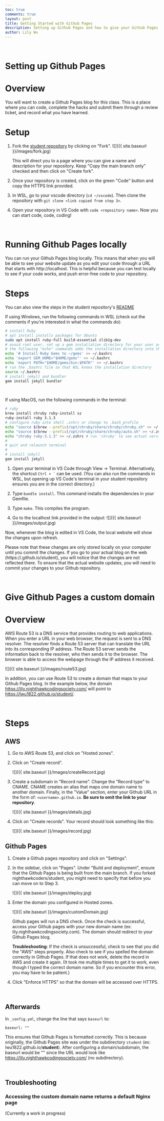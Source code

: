 ```yaml
---
toc: true
comments: true
layout: post
title: Getting Started with Github Pages
description: Setting up Github Pages and how to give your Github Pages blog a custom domain
author: Lily Wu
---
```


<br>

# Setting up Github Pages

# Overview 

You will want to create a Github Pages blog for this class. This is a place where you can code, complete the hacks and submit them through a review ticket, and record what you have learned. 
<br>

# Setup

1. Fork the [student repository](https://github.com/nighthawkcoders/student) by clicking on "Fork". 
    ![]({{ site.baseurl }}/images/fork.jpg)

    This will direct you to a page where you can give a name and description for your repository. Keep "Copy the main branch only" checked and then click on "Create fork". 

2. Once your repository is created, click on the green "Code" button and copy the HTTPS link provided.

3. In WSL, go to your vscode directory (`cd ~/vscode`). Then clone the repository with `git clone <link copied from step 3>`.

4. Open your repository in VS Code with `code <repository name>`. Now you can start code, code, coding!

<br>

# Running Github Pages locally

You can run your Github Pages blog locally. This means that when you will be able to see your website update as you edit your code through a URL that starts with http://localhost. This is helpful because you can test locally to see if your code works, and push error-free code to your repository.

# Steps

You can also view the steps in the student repository's [README](https://github.com/nighthawkcoders/student/blob/main/README.md)

If using Windows, run the following commands in WSL (check out the comments if you're interested in what the commands do):

```bash
# install Ruby 
# apt install installs packages for Ubuntu
sudo apt install ruby-full build-essential zlib1g-dev
# avoid root user, set up a gem installation directory for your user account
# the following "echo" commands adds the installation directory into the .bashrc file
echo '# Install Ruby Gems to ~/gems' >> ~/.bashrc
echo 'export GEM_HOME="$HOME/gems"' >> ~/.bashrc
echo 'export PATH="$HOME/gems/bin:$PATH"' >> ~/.bashrc
# run the .bashrc file so that WSL knows the installation directory
source ~/.bashrc
# install jekyll and bundler
gem install jekyll bundler
```


<br>

If using MacOS, run the following commands in the terminal:

```bash
# ruby
brew install chruby ruby-install xz
ruby-install ruby 3.1.3
# configure ruby into shell .zshrc or change to .bash_profile
echo "source $(brew --prefix)/opt/chruby/share/chruby/chruby.sh" >> ~/.zshrc
echo "source $(brew --prefix)/opt/chruby/share/chruby/auto.sh" >> ~/.zshrc
echo "chruby ruby-3.1.3" >> ~/.zshrc # run 'chruby' to see actual version
#
# quit and relaunch terminal
#
# install jekyll
gem install jekyll
```


1. Open your terminal in VS Code through View -> Terminal. Alternatively, the shortcut <code>Ctrl + `</code> can be used. (You can also run the commands in WSL, but opening up VS Code's terminal in your student repository ensures you are in the correct directory.)

2. Type `bundle install`. This command installs the dependencies in your Gemfile.

3. Type `make`. This compiles the program.

4. Go to the localhost link provided in the output:
    ![]({{ site.baseurl }}/images/output.jpg)

Now, whenever the blog is edited in VS Code, the local website will show the changes upon refresh. 

Please note that these changes are only stored locally on your computer until you commit the changes. If you go to your actual blog on the web (https://<your username>.github.io/student), you will notice that the changes are not reflected there. To ensure that the actual website updates, you will need to commit your changes to your Github repository. 

<br>

# Give Github Pages a custom domain

# Overview

AWS Route 53 is a DNS service that provides routing to web applications. When you enter a URL in your web browser, the request is sent to a DNS resolver. The resolver finds a Route 53 server that can translate the URL into its corresponding IP address. The Route 53 server sends the information back to the resolver, who then sends it to the browser. The browser is able to access the webpage through the IP address it received. 


![]({{ site.baseurl }}/images/route53.jpg)

In addition, you can use Route 53 to create a domain that maps to your Github Pages blog. In the example below, the domain https://lily.nighthawkcodingsociety.com/ will point to https://lwu1822.github.io/student/.

<br>

# Steps

## AWS

1. Go to AWS Route 53, and click on "Hosted zones". 

2. Click on "Create record". 

    ![]({{ site.baseurl }}/images/createRecord.jpg)

3. Create a subdomain in "Record name". Change the "Record type" to CNAME. CNAME creates an alias that maps one domain name to another domain. Finally, in the "Value" section, enter your Github URL in the form of: `<username>.github.io`. **Be sure to omit the link to your repository**. 

    ![]({{ site.baseurl }}/images/details.jpg)

4. Click on "Create records". Your record should look something like this:

    ![]({{ site.baseurl }}/images/record.jpg)

## Github Pages

1. Create a Github pages repository and click on "Settings".

2. In the sidebar, click on "Pages". Under "Build and deployment", ensure that the Github Pages is being built from the main branch. If you forked nighthawkcoders/student, you might need to specify that before you can move on to Step 3.

    ![]({{ site.baseurl }}/images/deploy.jpg)

3. Enter the domain you configured in Hosted zones.

    ![]({{ site.baseurl }}/images/customDomain.jpg)

    Github pages will run a DNS check. Once the check is successful, access your Github pages with your new domain name (ex: lily.nighthawkcodingsociety.com). The domain should redirect to your Github Pages blog.

    **Troubleshooting**: If the check is unsuccessful, check to see that you did the "AWS" steps properly. Also check to see if you spelled the domain correctly in Github Pages. If that does not work, delete the record in AWS and create it again. (It took me multiple times to get it to work, even though I typed the correct domain name. So if you encounter this error, you may have to be patient.)

4. Click "Enforce HTTPS" so that the domain will be accessed over HTTPS.

<br>

## Afterwards

In `_config.yml`, change the line that says `baseurl` to:

```
baseurl: ""
```

This ensures that Github Pages is formatted correctly. This is because originally, the Github Pages site was under the subdirectory `student` (ex: lwu1822.github.io/**student**). After configuring a domain/subdomain,  the baseurl would be "" since the URL would look like https://lily.nighthawkcodingsociety.com/ (no subdirectory).

<br>

## Troubleshooting

### Accessing the custom domain name returns a default Nginx page

(Currently a work in progress)